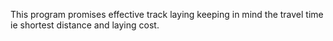 This program promises effective track laying keeping in mind the travel time ie shortest distance and laying cost.